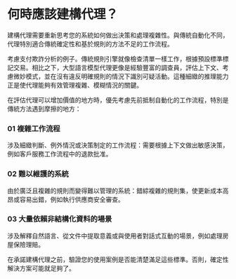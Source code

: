 # 何時應該建構代理？

建構代理需要重新思考您的系統如何做出決策和處理複雜性。與傳統自動化不同，代理特別適合傳統確定性和基於規則的方法不足的工作流程。

考慮支付欺詐分析的例子。傳統規則引擎就像檢查清單一樣工作，根據預設標準標記交易。相比之下，大型語言模型代理更像是經驗豐富的調查員，評估上下文、考慮微妙模式，並在沒有違反明確規則的情況下識別可疑活動。這種細緻的推理能力正是使代理能夠有效管理複雜、模糊情況的關鍵。

在評估代理可以增加價值的地方時，優先考慮先前抵制自動化的工作流程，特別是傳統方法遇到摩擦的地方：

### 01 複雜工作流程
涉及細緻判斷、例外情況或決策制定的工作流程：需要根據上下文做出敏感決策，例如客戶服務工作流程中的退款批准。

### 02 難以維護的系統
由於廣泛且複雜的規則而變得難以管理的系統：錯綜複雜的規則集，使更新成本高昂或容易出錯，例如執行供應商安全審查。

### 03 大量依賴非結構化資料的場景
涉及解釋自然語言、從文件中提取意義或與使用者對話式互動的場景，例如處理房屋保險理賠。

在承諾建構代理之前，驗證您的使用案例是否能清楚滿足這些標準。否則，確定性解決方案可能就足夠了。

